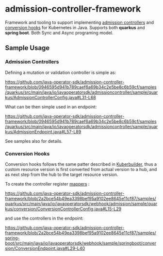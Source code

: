 # admission-controller-framework

Framework and tooling to support
implementing [admission controllers](https://kubernetes.io/docs/reference/access-authn-authz/admission-controllers/)
and [conversion hooks](https://kubernetes.io/docs/tasks/extend-kubernetes/custom-resources/custom-resource-definition-versioning/#webhook-conversion)
for Kubernetes in Java. Supports both **quarkus** and **spring boot**. Both Sync and Async programing model.

## Sample Usage

### Admission Controllers

Defining a mutation or validation controller is simple as:

https://github.com/java-operator-sdk/admission-controller-framework/blob/0946595d941b789caef6a69b34c2e5be8c6b59cf/samples/quarkus/src/main/java/io/javaoperatorsdk/admissioncontroller/sample/quarkus/AdmissionControllerConfig.java#L31-L68

What can be then simple used in an endpoint:

https://github.com/java-operator-sdk/admission-controller-framework/blob/0946595d941b789caef6a69b34c2e5be8c6b59cf/samples/quarkus/src/main/java/io/javaoperatorsdk/admissioncontroller/sample/quarkus/AdmissionEndpoint.java#L57-L89

See samples also for details.

### Conversion Hooks

Conversion hooks follows the same patter described
in [Kuberbuilder](https://book.kubebuilder.io/multiversion-tutorial/conversion-concepts.html), thus a custom resource
version is first converted from actual version to a hub, and as next step from the hub to the target resource version.

To create the controller
register [mappers](https://github.com/java-operator-sdk/admission-controller-framework/blob/main/core/src/main/java/io/javaoperatorsdk/webhook/conversion/Mapper.java#L5-L5)
:

https://github.com/java-operator-sdk/admission-controller-framework/blob/2a2bce54b49ea3398bef95a9102ee8645e11cf87/samples/quarkus/src/main/java/io/javaoperatorsdk/webhook/admission/sample/quarkus/conversion/ConversionControllerConfig.java#L15-L29

and use the controllers in the endpoint:

https://github.com/java-operator-sdk/admission-controller-framework/blob/2a2bce54b49ea3398bef95a9102ee8645e11cf87/samples/spring-boot/src/main/java/io/javaoperatorsdk/webhook/sample/springboot/conversion/ConversionEndpoint.java#L29-L40
